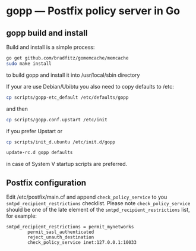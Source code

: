 # gopp — Postfix policy server in Go

## gopp build and install

Build and install is a simple process:
```bash
go get github.com/bradfitz/gomemcache/memcache
sudo make install
```
to build gopp and install it into /usr/local/sbin directory

If your are use Debian/Ubibtu you also need to copy defaults to /etc:
```bash
cp scripts/gopp-etc_default /etc/defaults/gopp
```
and then
```bash
cp scripts/gopp.conf.upstart /etc/init
```
if you prefer Upstart or
```bash
cp scripts/init_d.ubuntu /etc/init.d/gopp

update-rc.d gopp defaults
```
in case of System V startup scripts are preferred.

## Postfix configuration
Edit /etc/postfix/main.cf and append `check_policy_service` to you `smtpd_recipient_restrictions` checklist. Please note `check_policy_service` should be one of the late element of the `smtpd_recipient_restrictions` list, for example:
```
smtpd_recipient_restrictions = permit_mynetworks
        permit_sasl_authenticated
        reject_unauth_destination
        check_policy_service inet:127.0.0.1:10033
```
